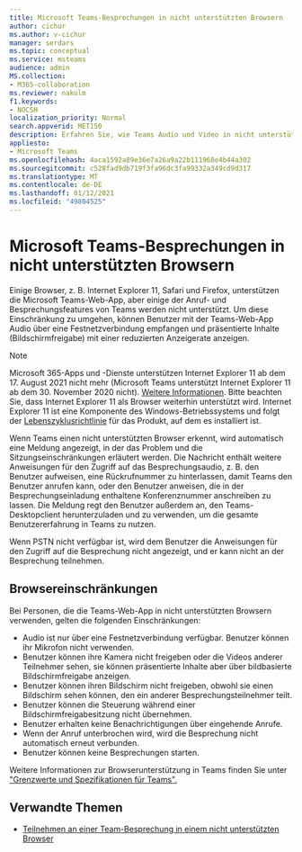 ```yaml
---
title: Microsoft Teams-Besprechungen in nicht unterstützten Browsern
author: cichur
ms.author: v-cichur
manager: serdars
ms.topic: conceptual
ms.service: msteams
audience: admin
MS.collection:
- M365-collaboration
ms.reviewer: nakulm
f1.keywords:
- NOCSH
localization_priority: Normal
search.appverid: MET150
description: Erfahren Sie, wie Teams Audio und Video in nicht unterstützten Browsern unterstützt.
appliesto:
- Microsoft Teams
ms.openlocfilehash: 4aca1592a89e36e7a26a9a22b111968e4b44a302
ms.sourcegitcommit: c528fad9db719f3fa96dc3fa99332a349cd9d317
ms.translationtype: MT
ms.contentlocale: de-DE
ms.lasthandoff: 01/12/2021
ms.locfileid: "49804525"
---
```

# <a name="microsoft-teams-meetings-on-unsupported-browsers"></a>Microsoft Teams-Besprechungen in nicht unterstützten Browsern

Einige Browser, z. B. Internet Explorer 11, Safari und Firefox, unterstützen die Microsoft Teams-Web-App, aber einige der Anruf- und Besprechungsfeatures von Teams werden nicht unterstützt. Um diese Einschränkung zu umgehen, können Benutzer mit der Teams-Web-App Audio über eine Festnetzverbindung empfangen und präsentierte Inhalte (Bildschirmfreigabe) mit einer reduzierten Anzeigerate anzeigen.

> [!Note]
> Microsoft 365-Apps und -Dienste unterstützen Internet Explorer 11 ab dem 17. August 2021 nicht mehr (Microsoft Teams unterstützt Internet Explorer 11 ab dem 30. November 2020 nicht). [Weitere Informationen](https://aka.ms/AA97tsw). Bitte beachten Sie, dass Internet Explorer 11 als Browser weiterhin unterstützt wird. Internet Explorer 11 ist eine Komponente des Windows-Betriebssystems und folgt der [Lebenszyklusrichtlinie](https://docs.microsoft.com/lifecycle/faq/internet-explorer-microsoft-edge) für das Produkt, auf dem es installiert ist.

Wenn Teams einen nicht unterstützten Browser erkennt, wird automatisch eine Meldung angezeigt, in der das Problem und die Sitzungseinschränkungen erläutert werden. Die Nachricht enthält weitere Anweisungen für den Zugriff auf das Besprechungsaudio, z. B. den Benutzer aufweisen, eine Rückrufnummer zu hinterlassen, damit Teams den Benutzer anrufen kann, oder den Benutzer anweisen, die in der Besprechungseinladung enthaltene Konferenznummer anschreiben zu lassen. Die Meldung regt den Benutzer [](https://teams.microsoft.com/downloads) außerdem an, den Teams-Desktopclient herunterzuladen und zu verwenden, um die gesamte Benutzererfahrung in Teams zu nutzen.

Wenn PSTN nicht verfügbar ist, wird dem Benutzer die Anweisungen für den Zugriff auf die Besprechung nicht angezeigt, und er kann nicht an der Besprechung teilnehmen.

## <a name="browser-limitations"></a>Browsereinschränkungen

Bei Personen, die die Teams-Web-App in nicht unterstützten Browsern verwenden, gelten die folgenden Einschränkungen:

- Audio ist nur über eine Festnetzverbindung verfügbar. Benutzer können ihr Mikrofon nicht verwenden.
- Benutzer können ihre Kamera nicht freigeben oder die Videos anderer Teilnehmer sehen, sie können präsentierte Inhalte aber über bildbasierte Bildschirmfreigabe anzeigen.
- Benutzer können ihren Bildschirm nicht freigeben, obwohl sie einen Bildschirm sehen können, den ein anderer Besprechungsteilnehmer teilt.
- Benutzer können die Steuerung während einer Bildschirmfreigabesitzung nicht übernehmen.
- Benutzer erhalten keine Benachrichtigungen über eingehende Anrufe.
- Wenn der Anruf unterbrochen wird, wird die Besprechung nicht automatisch erneut verbunden.
- Benutzer können keine Besprechungen starten.

Weitere Informationen zur Browserunterstützung in Teams finden Sie unter ["Grenzwerte und Spezifikationen für Teams".](/microsoftteams/limits-specifications-teams#browsers)

## <a name="related-topics"></a>Verwandte Themen

- [Teilnehmen an einer Team-Besprechung in einem nicht unterstützten Browser](https://support.office.com/article/daafdd3c-ac7a-4855-871b-9113bad15907)
